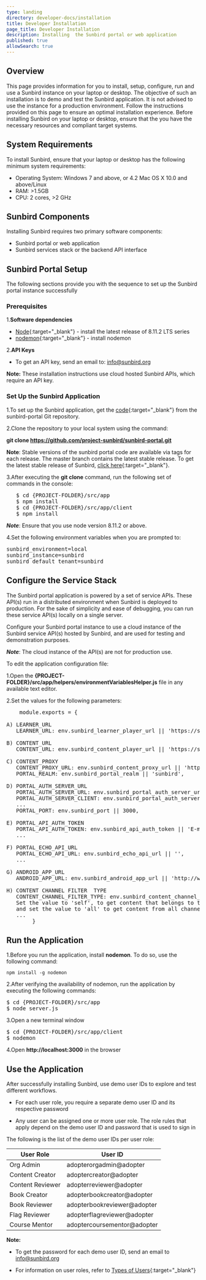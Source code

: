 ```yaml
---
type: landing
directory: developer-docs/installation
title: Developer Installation
page_title: Developer Installation
description: Installing  the Sunbird portal or web application
published: true
allowSearch: true
---
```


## Overview

This page provides information for you to install, setup, configure, run and use a Sunbird instance on your laptop or desktop. The objective of such an installation is to demo and test the Sunbird application. It is not advised to use the instance for a production environment. Follow the instructions provided on this page to ensure an optimal installation experience. Before installing Sunbird on your laptop or desktop, ensure that the you have the necessary resources and compliant target systems. 

## System Requirements

To install Sunbird, ensure that your laptop or desktop has the following minimum system requirements:

- Operating System: Windows 7 and above, or 4.2 Mac OS X 10.0 and above/Linux  
- RAM: >1.5GB
- CPU: 2 cores, >2 GHz

## Sunbird Components
Installing Sunbird requires two primary software components:

- Sunbird portal or web application
- Sunbird services stack or the backend API interface

## Sunbird Portal Setup

The following sections provide you with the sequence to set up the Sunbird portal instance successfully 

### Prerequisites

1.**Software dependencies**
	
   * [Node](https://nodejs.org/en/download/){:target="_blank"} - install the latest release of 8.11.2 LTS series
   * [nodemon](https://www.npmjs.com/package/nodemon){:target="_blank"} - install nodemon

2.**API Keys**

   * To get an API key, send an email to: info@sunbird.org

**Note:** These installation instructions use cloud hosted Sunbird APIs, which require an API key.

### Set Up the Sunbird Application 

1.To set up the Sunbird application, get the [code](https://github.com/project-sunbird/sunbird-portal.git){:target="_blank"} from the sunbird-portal Git repository. 

2.Clone the repository to your local system using the command:
    
   **git clone https://github.com/project-sunbird/sunbird-portal.git**

**Note**: Stable versions of the sunbird portal code are available via tags for each release. The master branch contains the latest stable release. To get the latest stable release of Sunbird, [click here](https://github.com/project-sunbird/sunbird-portal/){:target="_blank"}.

3.After executing the **git clone** command, run the following set of commands in the console:

<pre>
   $ cd {PROJECT-FOLDER}/src/app
   $ npm install
   $ cd {PROJECT-FOLDER}/src/app/client
   $ npm install
</pre>

***Note***: Ensure that you use node version 8.11.2 or above. 

4.Set the following environment variables when you are prompted to:

<pre>
sunbird_environment=local 
sunbird_instance=sunbird
sunbird_default_tenant=sunbird
</pre>

## Configure the Service Stack

The Sunbird portal application is powered by a set of service APIs. These API(s) run in a distributed environment when Sunbird is  deployed to production. For the sake of simplicity and ease of debugging, you can run these service API(s) locally on a single server.

Configure your Sunbird portal instance to use a cloud instance of the Sunbird service API(s) hosted by Sunbird, and are used for testing and demonstration purposes. 

***Note***: The cloud instance of the API(s) are not for production use.

To edit the application configuration file:

1.Open the **{PROJECT-FOLDER}/src/app/helpers/environmentVariablesHelper.js**  file in any available text editor. 

2.Set the values for the following parameters:
<pre>
    module.exports = {
        
A) LEARNER_URL   
   LEARNER_URL: env.sunbird_learner_player_url || 'https://staging.open-sunbird.org/api/',                    
      
B) CONTENT_URL
   CONTENT_URL: env.sunbird_content_player_url || 'https://staging.open-sunbird.org/api/',                   
        
C) CONTENT_PROXY  
   CONTENT_PROXY_URL: env.sunbird_content_proxy_url || 'https://staging.open-sunbird.org',                    
   PORTAL_REALM: env.sunbird_portal_realm || 'sunbird',
        
D) PORTAL_AUTH_SERVER_URL
   PORTAL_AUTH_SERVER_URL: env.sunbird_portal_auth_server_url || 'https://staging.open-sunbird.org/auth',     
   PORTAL_AUTH_SERVER_CLIENT: env.sunbird_portal_auth_server_client || "portal",
   ...
   PORTAL_PORT: env.sunbird_port || 3000,
        	
E) PORTAL_API_AUTH_TOKEN     
   PORTAL_API_AUTH_TOKEN: env.sunbird_api_auth_token || 'E-mail to: info@sunbird.org' to get Auth-Token 
   ...
        
F) PORTAL_ECHO_API_URL
   PORTAL_ECHO_API_URL: env.sunbird_echo_api_url || '',                                                       
   ...
	
G) ANDROID_APP_URL
   ANDROID_APP_URL: env.sunbird_android_app_url || 'http://www.sunbird.org'   

H) CONTENT CHANNEL FILTER  TYPE
   CONTENT_CHANNEL_FILTER_TYPE: env.sunbird_content_channel_filter_type || 'all',
   Set the value to 'self', to get content that belongs to the current user's channel, 
   and set the value to 'all' to get content from all channels
   ...
   		}
</pre>   

## Run the Application

1.Before you run the application, install **nodemon**. To do so, use the following command:

`npm install -g nodemon`

2.After verifying the availability of nodemon, run the application by executing the following commands:

<pre>
$ cd {PROJECT-FOLDER}/src/app
$ node server.js
</pre>
    
3.Open a new terminal window
<pre>
$ cd {PROJECT-FOLDER}/src/app/client
$ nodemon
</pre>

4.Open **http://localhost:3000** in the browser
 
## Use the Application  

After successfully installing Sunbird, use demo user IDs to explore and test different workflows.

* For each user role, you require a separate demo user ID and its respective password

* Any user can be assigned one or more user role. The role rules that apply depend on the demo user ID and password that is used to sign in 
 
The following is the list of the demo user IDs per user role:

 User Role |	User ID
 ---------|----------
Org Admin| adopterorgadmin@adopter
Content Creator| adoptercreator@adopter 
Content Reviewer| adopterreviewer@adopter
Book Creator| adopterbookcreator@adopter 
Book Reviewer| adopterbookreviewer@adopter
Flag Reviewer| adopterflagreviewer@adopter
Course Mentor| adoptercoursementor@adopter

**Note:** 

* To get the password for each demo user ID, send an email to info@sunbird.org

* For information on user roles, refer to [Types of Users](pages/features-documentation/userrole){:target="_blank"}
